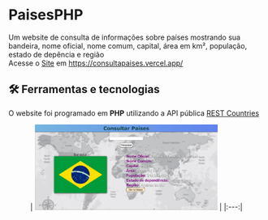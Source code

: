 # PaisesPHP
Um website de consulta de informações sobre países mostrando sua bandeira, nome oficial, nome comum, capital, área em km², população, estado de depência e região <br/>
Acesse o [Site](https://consultapaises.vercel.app/) em https://consultapaises.vercel.app/

## 🛠️ Ferramentas e tecnologias
O website foi programado em **PHP** utilizando a API pública [REST Countries](https://restcountries.com/)


<div align="center">
    | <img src="./Prints/Print.png" alt="Tela Home" width="360"/> |
    |:---:|
</div>
